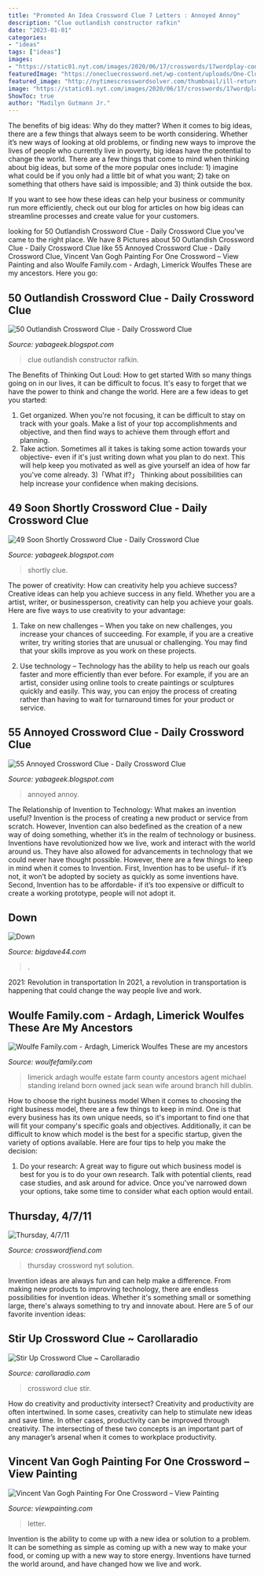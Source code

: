 ```yaml
---
title: "Promoted An Idea Crossword Clue 7 Letters : Annoyed Annoy"
description: "Clue outlandish constructor rafkin"
date: "2023-01-01"
categories:
- "ideas"
tags: ["ideas"]
images:
- "https://static01.nyt.com/images/2020/06/17/crosswords/17wordplay-constructor-rafkin/17wordplay-constructor-rafkin-superJumbo.jpg"
featuredImage: "https://onecluecrossword.net/wp-content/uploads/One-Clue-Crossword-Bonus-Dinner-for-Two-Answer.jpg"
featured_image: "http://nytimescrosswordsolver.com/thumbnail/ill-return-shortly-in-a-text.png"
image: "https://static01.nyt.com/images/2020/06/17/crosswords/17wordplay-constructor-rafkin/17wordplay-constructor-rafkin-superJumbo.jpg"
ShowToc: true
author: "Madilyn Gutmann Jr."
---
```



The benefits of big ideas: Why do they matter?
When it comes to big ideas, there are a few things that always seem to be worth considering. Whether it’s new ways of looking at old problems, or finding new ways to improve the lives of people who currently live in poverty, big ideas have the potential to change the world.
There are a few things that come to mind when thinking about big ideas, but some of the more popular ones include: 1) imagine what could be if you only had a little bit of what you want; 2) take on something that others have said is impossible; and 3) think outside the box.

If you want to see how these ideas can help your business or community run more efficiently, check out our blog for articles on how big ideas can streamline processes and create value for your customers.

	

		
looking for 50 Outlandish Crossword Clue - Daily Crossword Clue you've came to the right place. We have 8 Pictures about 50 Outlandish Crossword Clue - Daily Crossword Clue like 55 Annoyed Crossword Clue - Daily Crossword Clue, Vincent Van Gogh Painting For One Crossword – View Painting and also Woulfe Family.com - Ardagh, Limerick Woulfes These are my ancestors. Here you go:
		
    
## 50 Outlandish Crossword Clue - Daily Crossword Clue

<img loading=lazy src="https://static01.nyt.com/images/2020/06/17/crosswords/17wordplay-constructor-rafkin/17wordplay-constructor-rafkin-superJumbo.jpg" onerror="this.onerror=null;this.src='https://tse2.mm.bing.net/th?id=OIP.KsnuYc03EK-R8t6QWjfAOgHaEy&amp;pid=15.1';" alt="50 Outlandish Crossword Clue - Daily Crossword Clue">

_Source: yabageek.blogspot.com_

>clue outlandish constructor rafkin. 

	

The Benefits of Thinking Out Loud: How to get started
With so many things going on in our lives, it can be difficult to focus. It's easy to forget that we have the power to think and change the world. Here are a few ideas to get you started: 
1) Get organized. When you're not focusing, it can be difficult to stay on track with your goals. Make a list of your top accomplishments and objective, and then find ways to achieve them through effort and planning. 
2) Take action. Sometimes all it takes is taking some action towards your objective- even if it's just writing down what you plan to do next. This will help keep you motivated as well as give yourself an idea of how far you've come already. 
3)「What if?」 Thinking about possibilities can help increase your confidence when making decisions.

    
## 49 Soon Shortly Crossword Clue - Daily Crossword Clue

<img loading=lazy src="http://nytimescrosswordsolver.com/thumbnail/ill-return-shortly-in-a-text.png" onerror="this.onerror=null;this.src='https://tse3.mm.bing.net/th?id=OIP.8JuZjmC44-T6SSL576IeHgHaC5&amp;pid=15.1';" alt="49 Soon Shortly Crossword Clue - Daily Crossword Clue">

_Source: yabageek.blogspot.com_

>shortly clue. 

	

The power of creativity: How can creativity help you achieve success?
Creative ideas can help you achieve success in any field. Whether you are a artist, writer, or businessperson, creativity can help you achieve your goals. Here are five ways to use creativity to your advantage: 
1. Take on new challenges – When you take on new challenges, you increase your chances of succeeding. For example, if you are a creative writer, try writing stories that are unusual or challenging. You may find that your skills improve as you work on these projects. 

2. Use technology – Technology has the ability to help us reach our goals faster and more efficiently than ever before. For example, if you are an artist, consider using online tools to create paintings or sculptures quickly and easily. This way, you can enjoy the process of creating rather than having to wait for turnaround times for your product or service. 


    
## 55 Annoyed Crossword Clue - Daily Crossword Clue

<img loading=lazy src="https://onecluecrossword.net/wp-content/uploads/One-Clue-Crossword-Bonus-Dinner-for-Two-Answer.jpg" onerror="this.onerror=null;this.src='https://tse1.mm.bing.net/th?id=OIP.SrHYr9YAMlhaLPsIEnuldgHaKM&amp;pid=15.1';" alt="55 Annoyed Crossword Clue - Daily Crossword Clue">

_Source: yabageek.blogspot.com_

>annoyed annoy. 

	

The Relationship of Invention to Technology: What makes an invention useful?
Invention is the process of creating a new product or service from scratch. However, Invention can also bedefined as the creation of a new way of doing something, whether it’s in the realm of technology or business. Inventions have revolutionized how we live, work and interact with the world around us. They have also allowed for advancements in technology that we could never have thought possible. 
However, there are a few things to keep in mind when it comes to Invention. First, Invention has to be useful- if it’s not, it won’t be adopted by society as quickly as some inventions have. Second, Invention has to be affordable- if it’s too expensive or difficult to create a working prototype, people will not adopt it.

    
## Down

<img loading=lazy src="https://i0.wp.com/bigdave44.com/wp-content/uploads/2020/09/092220_1155_Toughie24102.jpg?w=752" onerror="this.onerror=null;this.src='https://tse1.mm.bing.net/th?id=OIP.V4nNMCSqKXPzgL_z8VY-5wHaFb&amp;pid=15.1';" alt="Down">

_Source: bigdave44.com_

>. 

	

2021: Revolution in transportation
In 2021, a revolution in transportation is happening that could change the way people live and work.

    
## Woulfe Family.com - Ardagh, Limerick Woulfes These Are My Ancestors

<img loading=lazy src="http://woulfefamily.com/yahoo_site_admin/assets/images/iretrip13.342105224_std.jpg" onerror="this.onerror=null;this.src='https://tse2.mm.bing.net/th?id=OIP.XBYKwqedCXyxCgql1bCArwAAAA&amp;pid=15.1';" alt="Woulfe Family.com - Ardagh, Limerick Woulfes These are my ancestors">

_Source: woulfefamily.com_

>limerick ardagh woulfe estate farm county ancestors agent michael standing ireland born owned jack sean wife around branch hill dublin. 

	

How to choose the right business model
When it comes to choosing the right business model, there are a few things to keep in mind. One is that every business has its own unique needs, so it's important to find one that will fit your company's specific goals and objectives. Additionally, it can be difficult to know which model is the best for a specific startup, given the variety of options available. Here are four tips to help you make the decision: 
1) Do your research: A great way to figure out which business model is best for you is to do your own research. Talk with potential clients, read case studies, and ask around for advice. Once you've narrowed down your options, take some time to consider what each option would entail.

    
## Thursday, 4/7/11

<img loading=lazy src="http://www.crosswordfiend.com/blog/wp-content/uploads/2011/04/Region-capture-18.png" onerror="this.onerror=null;this.src='https://tse3.mm.bing.net/th?id=OIP.YUPupYvpmBLCCTOy6w6HzAAAAA&amp;pid=15.1';" alt="Thursday, 4/7/11">

_Source: crosswordfiend.com_

>thursday crossword nyt solution. 

	

Invention ideas are always fun and can help make a difference. From making new products to improving technology, there are endless possibilities for invention ideas. Whether it's something small or something large, there's always something to try and innovate about. Here are 5 of our favorite invention ideas:

    
## Stir Up Crossword Clue ~ Carollaradio

<img loading=lazy src="https://carollaradio.com/g/001-unbelievable-stir-up-crossword-clue-highest-quality-1024_853.jpg" onerror="this.onerror=null;this.src='https://tse1.mm.bing.net/th?id=OIP.ZB552Ufi5S6dzEQEYm1LLAHaGK&amp;pid=15.1';" alt="Stir Up Crossword Clue ~ Carollaradio">

_Source: carollaradio.com_

>crossword clue stir. 

	

How do creativity and productivity intersect?
Creativity and productivity are often intertwined. In some cases, creativity can help to stimulate new ideas and save time. In other cases, productivity can be improved through creativity. The intersecting of these two concepts is an important part of any manager’s arsenal when it comes to workplace productivity.

    
## Vincent Van Gogh Painting For One Crossword – View Painting

<img loading=lazy src="https://i.pinimg.com/474x/10/41/69/104169e532ca95e201229ee8cba4604f.jpg" onerror="this.onerror=null;this.src='https://tse3.mm.bing.net/th?id=OIP.gxNYh3fYMChGAin6MLehkQAAAA&amp;pid=15.1';" alt="Vincent Van Gogh Painting For One Crossword – View Painting">

_Source: viewpainting.com_

>letter. 

	

Invention is the ability to come up with a new idea or solution to a problem. It can be something as simple as coming up with a new way to make your food, or coming up with a new way to store energy. Inventions have turned the world around, and have changed how we live and work.


